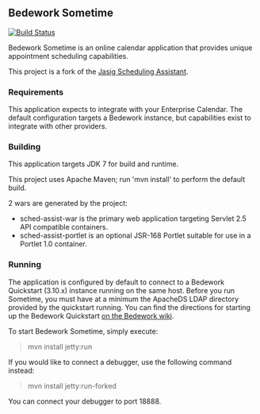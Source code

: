 ## Bedework Sometime

[![Build Status](https://travis-ci.org/Bedework/bw-sometime.svg?branch=master)](https://travis-ci.org/Bedework/bw-sometime)

Bedework Sometime is an online calendar application that provides unique appointment scheduling capabilities. 

This project is a fork of the [Jasig Scheduling Assistant](https://wiki.jasig.org/display/SA/Home).

### Requirements

This application expects to integrate with your Enterprise Calendar. The default configuration targets a Bedework instance, but capabilities exist to integrate with other providers.

### Building

This application targets JDK 7 for build and runtime. 

This project uses Apache Maven; run 'mvn install' to perform the default build.

2 wars are generated by the project:

* sched-assist-war is the primary web application targeting Servlet 2.5 API compatible containers.
* sched-assist-portlet is an optional JSR-168 Portlet suitable for use in a Portlet 1.0 container.

### Running

The application is configured by default to connect to a Bedework Quickstart (3.10.x) instance running on the same host. 
Before you run Sometime, you must have at a minimum the ApacheDS LDAP directory provided by the quickstart running. You can
find the directions for starting up the Bedework Quickstart [on the Bedework wiki](https://wiki.jasig.org/display/BWK310/Running+Bedework).

To start Bedework Sometime, simply execute:

> mvn install jetty:run

If you would like to connect a debugger, use the following command instead:

> mvn install jetty:run-forked

You can connect your debugger to port 18888.


